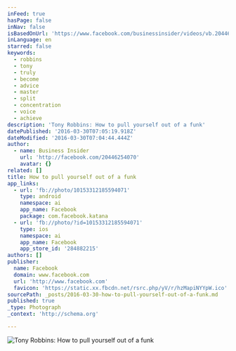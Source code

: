 ```yaml
---
inFeed: true
hasPage: false
inNav: false
isBasedOnUrl: 'https://www.facebook.com/businessinsider/videos/vb.20446254070/10153312185594071/?type=2&theater'
inLanguage: en
starred: false
keywords:
  - robbins
  - tony
  - truly
  - become
  - advice
  - master
  - split
  - concentration
  - voice
  - achieve
description: 'Tony Robbins: How to pull yourself out of a funk'
datePublished: '2016-03-30T07:05:19.918Z'
dateModified: '2016-03-30T07:04:44.444Z'
author:
  - name: Business Insider
    url: 'http://facebook.com/20446254070'
    avatar: {}
related: []
title: How to pull yourself out of a funk
app_links:
  - url: 'fb://photo/10153312185594071'
    type: android
    namespace: ai
    app_name: Facebook
    package: com.facebook.katana
  - url: 'fb://photo/?id=10153312185594071'
    type: ios
    namespace: ai
    app_name: Facebook
    app_store_id: '284882215'
authors: []
publisher:
  name: Facebook
  domain: www.facebook.com
  url: 'http://www.facebook.com'
  favicon: 'https://static.xx.fbcdn.net/rsrc.php/yV/r/hzMapiNYYpW.ico'
sourcePath: _posts/2016-03-30-how-to-pull-yourself-out-of-a-funk.md
published: true
_type: Photograph
_context: 'http://schema.org'

---
```

![Tony Robbins: How to pull yourself out of a funk](https://scontent.xx.fbcdn.net/hvthumb-xft1/v/t15.0-10/p128x128/12378206_497196973798269_404273531_n.jpg?oh=df443134148d30130ccdb8cca24fcf52&oe=5798D4AE)
